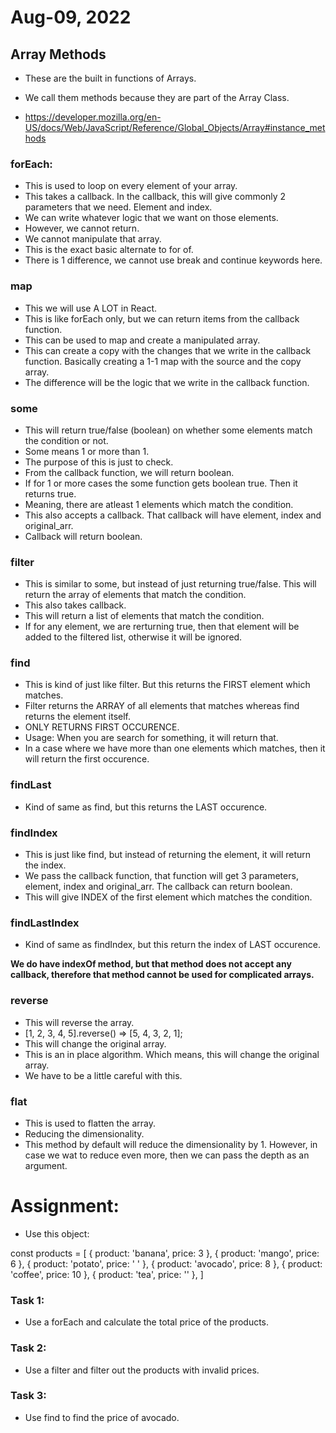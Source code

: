 # Aug-09, 2022

## Array Methods
- These are the built in functions of Arrays.
- We call them methods because they are part of the Array Class.

- https://developer.mozilla.org/en-US/docs/Web/JavaScript/Reference/Global_Objects/Array#instance_methods


### forEach:
- This is used to loop on every element of your array.
- This takes a callback. In the callback, this will give commonly 2 parameters that we need. Element and index.
- We can write whatever logic that we want on those elements.
- However, we cannot return.
- We cannot manipulate that array.
- This is the exact basic alternate to for of. 
- There is 1 difference, we cannot use break and continue keywords here.

### map
- This we will use A LOT in React.
- This is like forEach only, but we can return items from the callback function.
- This can be used to map and create a manipulated array.
- This can create a copy with the changes that we write in the callback function. Basically creating a 1-1 map with the source and the copy array.
- The difference will be the logic that we write in the callback function.

### some
- This will return true/false (boolean) on whether some elements match the condition or not.
- Some means 1 or more than 1.
- The purpose of this is just to check.
- From the callback function, we will return boolean.
- If for 1 or more cases the some function gets boolean true. Then it returns true.
- Meaning, there are atleast 1 elements which match the condition.
- This also accepts a callback. That callback will have element, index and original_arr.
- Callback will return boolean.

### filter
- This is similar to some, but instead of just returning true/false. This will return the array of elements that match the condition.
- This also takes callback.
- This will return a list of elements that match the condition.
- If for any element, we are rerturning true, then that element will be added to the filtered list, otherwise it will be ignored.

### find
- This is kind of just like filter. But this returns the FIRST element which matches.
- Filter returns the ARRAY of all elements that matches whereas find returns the element itself.
- ONLY RETURNS FIRST OCCURENCE.
- Usage: When you are search for something, it will return that.
- In a case where we have more than one elements which matches, then it will return the first occurence.

### findLast
- Kind of same as find, but this returns the LAST occurence.


### findIndex
- This is just like find, but instead of returning the element, it will return the index.
- We pass the callback function, that function will get 3 parameters, element, index and original_arr. The callback can return boolean.
- This will give INDEX of the first element which matches the condition.

### findLastIndex
- Kind of same as findIndex, but this return the index of LAST occurence.

**We do have indexOf method, but that method does not accept any callback, therefore that method cannot be used for complicated arrays.**


### reverse
- This will reverse the array.
- [1, 2, 3, 4, 5].reverse() => [5, 4, 3, 2, 1];
- This will change the original array.
- This is an in place algorithm. Which means, this will change the original array.
- We have to be a little careful with this.

### flat
- This is used to flatten the array.
- Reducing the dimensionality.
- This method by default will reduce the dimensionality by 1. However, in case we wat to reduce even more, then we can pass the depth as an argument.




# Assignment:
- Use this object:

const products = [
  { product: 'banana', price: 3 },
  { product: 'mango', price: 6 },
  { product: 'potato', price: ' ' },
  { product: 'avocado', price: 8 },
  { product: 'coffee', price: 10 },
  { product: 'tea', price: '' },
]

### Task 1:
- Use a forEach and calculate the total price of the products.
### Task 2:
- Use a filter and filter out the products with invalid prices.
### Task 3:
- Use find to find the price of avocado.